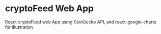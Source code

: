 # cryptoFeed Web App

React cryptoFeed web App using CoinGecko API, and react-google-charts for illustration
